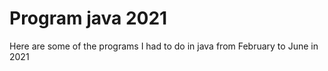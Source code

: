 # **Program java 2021**

Here are some of the programs I had to do in java from February to June in 2021

